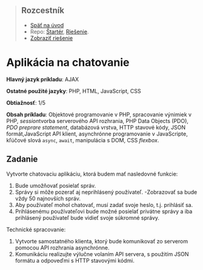<div class="hidden">

> ## Rozcestník
> - [Späť na úvod](../../README.md)
> - Repo: [Štartér](/../../tree/main/php/simple-chat), [Riešenie](/../../tree/solution/php/simple-chat).
> - [Zobraziť riešenie](riesenie.md)
</div>

# Aplikácia na chatovanie
<div class="info"> 

**Hlavný jazyk príkladu**: AJAX

**Ostatné použité jazyky**: PHP, HTML, JavaScript, CSS

**Obtiažnosť**: 1/5

**Obsah príkladu**: Objektové programovanie v PHP, spracovanie výnimiek v PHP, *session*tvorba serverového API rozhrania, PHP Data Objects (PDO), *PDO preprare statement*,  databázová vrstva, HTTP stavové kódy, JSON formát,JavaScript API klient, asynchrónne programovanie v JavaScripte, kľúčové slová `async`, `await`, manipulácia s DOM, CSS *flexbox*.
</div>

## Zadanie

Vytvorte chatovaciu aplikáciu, ktorá budem mať nasledovné funkcie:

1. Bude umožňovať posielať správ.
1. Správy si môže pozerať aj neprihlásený používateľ. -Zobrazovať sa bude vždy 50 najnovších správ.
1. Aby používateľ mohol chatovať, musí zadať svoje heslo, t.j. prihlásiť sa.
1. Prihlásenému používateľovi bude možné posielať privátne správy a iba prihlásený používateľ bude vidieť svoje súkromné správy.

Technické spracovanie:

1. Vytvorte samostatného klienta, ktorý bude komunikovať zo serverom pomocou API rozhrania asynchrónne.
1. Komunikáciu realizujte výlučne volaním API servera, s použitím JSON formátu a odpoveďmi s HTTP stavovými kódmi.
